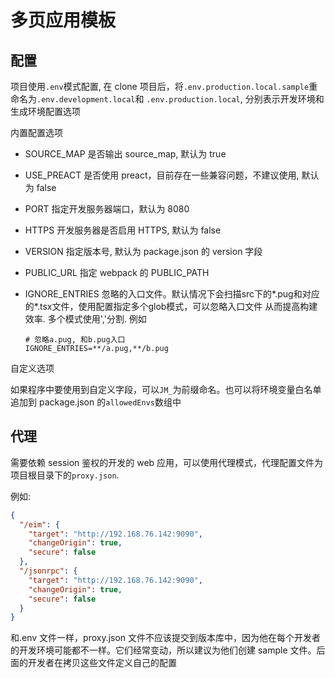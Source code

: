 # 多页应用模板

## 配置

项目使用`.env`模式配置, 在 clone 项目后，将`.env.production.local.sample`重命名为`.env.development.local`和
`.env.production.local`, 分别表示开发环境和生成环境配置选项

内置配置选项

* SOURCE_MAP 是否输出 source_map, 默认为 true
* USE_PREACT 是否使用 preact，目前存在一些兼容问题，不建议使用, 默认为 false
* PORT 指定开发服务器端口，默认为 8080
* HTTPS 开发服务器是否启用 HTTPS, 默认为 false
* VERSION 指定版本号, 默认为 package.json 的 version 字段
* PUBLIC_URL 指定 webpack 的 PUBLIC_PATH
* IGNORE_ENTRIES 忽略的入口文件。默认情况下会扫描src下的*.pug和对应的*.tsx文件，使用配置指定多个glob模式，可以忽略入口文件
  从而提高构建效率. 多个模式使用','分割. 例如

  ```shell
  # 忽略a.pug, 和b.pug入口
  IGNORE_ENTRIES=**/a.pug,**/b.pug
  ```

自定义选项

如果程序中要使用到自定义字段，可以`JM_`为前缀命名。也可以将环境变量白名单追加到 package.json 的`allowedEnvs`数组中

## 代理

需要依赖 session 鉴权的开发的 web 应用，可以使用代理模式，代理配置文件为项目根目录下的`proxy.json`.

例如:

```json
{
  "/eim": {
    "target": "http://192.168.76.142:9090",
    "changeOrigin": true,
    "secure": false
  },
  "/jsonrpc": {
    "target": "http://192.168.76.142:9090",
    "changeOrigin": true,
    "secure": false
  }
}
```

和.env 文件一样，proxy.json 文件不应该提交到版本库中，因为他在每个开发者的开发环境可能都不一样。它们经常变动，所以建议为他们创建 sample 文件。后面的开发者在拷贝这些文件定义自己的配置
